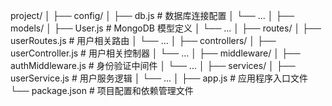 project/
│
├── config/
│ ├── db.js # 数据库连接配置
│ └── ...
│
├── models/
│ ├── User.js # MongoDB 模型定义
│ └── ...
│
├── routes/
│ ├── userRoutes.js # 用户相关路由
│ └── ...
│
├── controllers/
│ ├── userController.js # 用户相关控制器
│ └── ...
│
├── middleware/
│ ├── authMiddleware.js # 身份验证中间件
│ └── ...
│
├── services/
│ ├── userService.js # 用户服务逻辑
│ └── ...
│
├── app.js # 应用程序入口文件
└── package.json # 项目配置和依赖管理文件
